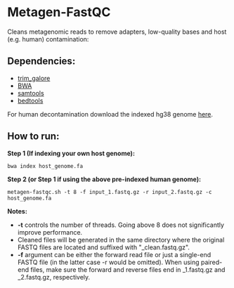 Metagen-FastQC
==============
Cleans metagenomic reads to remove adapters, low-quality bases and host (e.g. human) contamination:

## Dependencies:
* [trim_galore](https://www.bioinformatics.babraham.ac.uk/projects/trim_galore/)
* [BWA](https://github.com/lh3/bwa/releases)
* [samtools](http://www.htslib.org/download/)
* [bedtools](https://github.com/arq5x/bedtools2/releases)

For human decontamination download the indexed hg38 genome [here](http://ftp.ebi.ac.uk/pub/databases/metagenomics/genome_sets/bwa_hg38.tar.gz).

## How to run:

<b>Step 1 (If indexing your own host genome):</b>
```
bwa index host_genome.fa
```

<b>Step 2 (or Step 1 if using the above pre-indexed human genome):</b>
```
metagen-fastqc.sh -t 8 -f input_1.fastq.gz -r input_2.fastq.gz -c host_genome.fa
```

<b>Notes:</b>
* <b>-t</b> controls the number of threads. Going above 8 does not significantly improve performance.
* Cleaned files will be generated in the same directory where the original FASTQ files are located and suffixed with "_clean.fastq.gz".
* <b>-f</b> argument can be either the forward read file or just a single-end FASTQ file (in the latter case -r would be omitted). When using paired-end files, make sure the forward and reverse files end in _1.fastq.gz and _2.fastq.gz, respectively.
